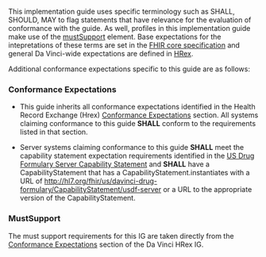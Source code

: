 This implementation guide uses specific terminology such as SHALL, SHOULD, MAY to flag statements that have relevance for the evaluation of conformance with the guide. As well, profiles in this implementation guide make use of the [mustSupport](http://hl7.org/fhir/R4/profiling.html#mustsupport) element. Base expectations for the intepretations of these terms are set in the [FHIR core specification](http://hl7.org/fhir/R4/conformance-rules.html#conflang) and general Da Vinci-wide expectations are defined in [HRex](https://hl7.org/fhir/us/davinci-hrex/conformance.html).

Additional conformance expectations specific to this guide are as follows:

### Conformance Expectations

* This guide inherits all conformance expectations identified in the Health Record Exchange (Hrex) [Conformance Expectations](https://www.hl7.org/fhir/us/davinci-hrex/conformance.html) section. All systems claiming conformance to this guide **SHALL** conform to the requirements listed in that section.

* Server systems claiming conformance to this guide **SHALL** meet the capability statement expectation requirements identified in the [US Drug Formulary Server Capability Statement](CapabilityStatement-usdf-server.html) and **SHALL** have a CapabilityStatement that has a CapabilityStatement.instantiates with a URL of http://hl7.org/fhir/us/davinci-drug-formulary/CapabilityStatement/usdf-server or a URL to the appropriate version of the CapabilityStatement.

### MustSupport

The must support requirements for this IG are taken directly from the [Conformance Expectations](https://www.hl7.org/fhir/us/davinci-hrex/conformance.html#mustsupport ) section of the Da Vinci HRex IG. 
